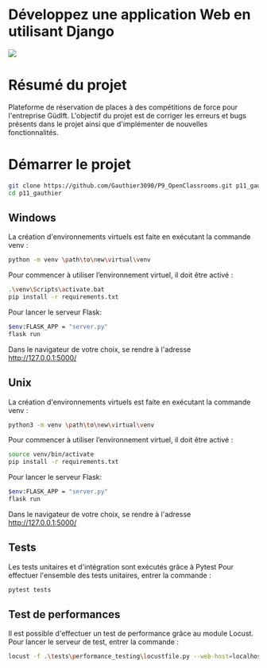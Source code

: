 # Développez une application Web en utilisant Django

![](https://camo.githubusercontent.com/7c691d06ed3e830244e052e43bb63780a25f0be9c7446cd4bea9f638dae92c99/68747470733a2f2f6f6e617465737465706f7572746f692e636f6d2f77702d636f6e74656e742f75706c6f6164732f323032302f30322f4c6f676f5f6f70656e636c617373726f6f6d735f6f6e617465737465706f7572746f692e6a7067)

# Résumé du projet

Plateforme de réservation de places à des compétitions de force pour l'entreprise Güdlft.
L'objectif du projet est de corriger les erreurs et bugs présents dans le projet ainsi
que d'implémenter de nouvelles fonctionnalités.

# Démarrer le projet

````Bash
git clone https://github.com/Gauthier3090/P9_OpenClassrooms.git p11_gauthier
cd p11_gauthier
````
## Windows

La création d'environnements virtuels est faite en exécutant la commande venv :

````Bash
python -m venv \path\to\new\virtual\venv
````

Pour commencer à utiliser l’environnement virtuel, il doit être activé :

````Bash
.\venv\Scripts\activate.bat
pip install -r requirements.txt
````

Pour lancer le serveur Flask:

````Bash
$env:FLASK_APP = "server.py"
flask run
````

Dans le navigateur de votre choix, se rendre à l'adresse http://127.0.0.1:5000/

## Unix

La création d'environnements virtuels est faite en exécutant la commande venv :

````Bash
python3 -m venv \path\to\new\virtual\venv
````

Pour commencer à utiliser l’environnement virtuel, il doit être activé :

````Bash
source venv/bin/activate
pip install -r requirements.txt
````

Pour lancer le serveur Flask:

````Bash
$env:FLASK_APP = "server.py"
flask run
````

Dans le navigateur de votre choix, se rendre à l'adresse http://127.0.0.1:5000/

## Tests

Les tests unitaires et d'intégration sont exécutés grâce à Pytest
Pour effectuer l'ensemble des tests unitaires, entrer la commande :

````Bash
pytest tests
````

## Test de performances
Il est possible d'effectuer un test de performance grâce au module Locust. 
Pour lancer le serveur de test, entrer la commande :

````Bash
locust -f .\tests\performance_testing\locustfile.py --web-host=localhost
````
